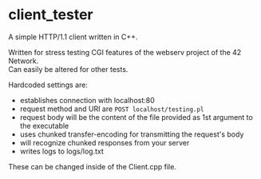 # client_tester

A simple HTTP/1.1 client written in C++. <br>

Written for stress testing CGI features of the webserv project of the 42 Network. <br>
Can easily be altered for other tests.

Hardcoded settings are:
- establishes connection with localhost:80
- request method and URI are `POST localhost/testing.pl`
- request body will be the content of the file provided as 1st argument to the executable
- uses chunked transfer-encoding for transmitting the request's body
- will recognize chunked responses from your server
- writes logs to logs/log.txt

These can be changed inside of the Client.cpp file. <br>
